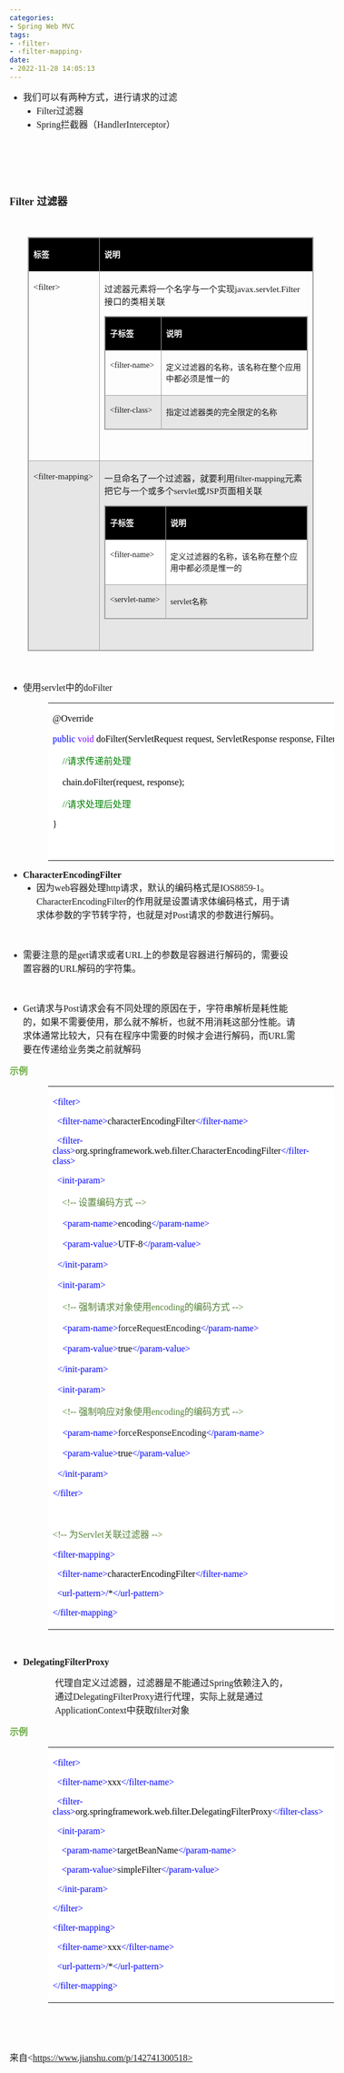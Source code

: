 ```yaml
---
categories:
- Spring Web MVC
tags:
- ‹filter›
- ‹filter-mapping›
date:
- 2022-11-28 14:05:13
---
```


<ul style="list-style-type:disc">
    <li><span style="font-size:12.0pt"><span
                style="font-family:&quot;Microsoft YaHei UI&quot;">我们可以有两种方式，进行请求的过滤</span></span>
        <ul style="list-style-type:disc">
            <li><span style="font-size:12.0pt"><span
                        style="font-family:&quot;Comic Sans MS&quot;">Filter</span></span><span
                    style="font-size:12.0pt"><span style="font-family:&quot;Microsoft YaHei UI&quot;">过滤器</span></span>
            </li>
            <li><span style="font-size:12.0pt"><span
                        style="font-family:&quot;Comic Sans MS&quot;">Spring</span></span><span
                    style="font-size:12.0pt"><span
                        style="font-family:&quot;Microsoft YaHei UI&quot;">拦截器（</span></span><span
                    style="font-size:12.0pt"><span
                        style="font-family:&quot;Comic Sans MS&quot;">HandlerInterceptor</span></span><span
                    style="font-size:12.0pt"><span style="font-family:&quot;Microsoft YaHei UI&quot;">）</span></span>
            </li>
        </ul>
    </li>
</ul>
<p><span style="font-size:12.0pt"><span style="font-family:&quot;Comic Sans MS&quot;">&nbsp;</span></span></p>
<p><span style="font-size:12.0pt"><span style="font-family:&quot;Comic Sans MS&quot;">&nbsp;</span></span></p>
<p><span style="font-size:12.0pt"><span style="font-family:&quot;Comic Sans MS&quot;">&nbsp;</span></span></p>
<p><span style="font-size:13.5pt"><strong><span style="font-family:&quot;Comic Sans MS&quot;">Filter</span></strong>
        <strong><span style="font-family:&quot;Microsoft YaHei UI&quot;">过滤器</span></strong></span></p>
<p><span style="font-size:13.5pt"><span style="font-family:&quot;Microsoft YaHei UI&quot;">&nbsp;</span></span></p>
<table summary="" cellspacing="0"
    style="border-collapse:collapse; border-color:#a3a3a3; border-style:solid; border-width:1px; margin-left:32px"
    class=" cke_show_border">
    <tbody>
        <tr>
            <td
                style="background-color:black; border-bottom:1px solid #a3a3a3; border-left:1px solid #a3a3a3; border-right:1px solid #a3a3a3; border-top:1px solid #a3a3a3; vertical-align:top; width:1.7416in">
                <p><span style="font-size:10.5pt"><span style="font-family:&quot;Microsoft YaHei UI&quot;"><span
                                style="color:white"><strong>标签</strong></span></span></span></p>
            </td>
            <td
                style="background-color:black; border-bottom:1px solid #a3a3a3; border-left:1px solid #a3a3a3; border-right:1px solid #a3a3a3; border-top:1px solid #a3a3a3; vertical-align:top; width:6.8888in">
                <p><span style="font-size:10.5pt"><span style="font-family:&quot;Microsoft YaHei UI&quot;"><span
                                style="color:white"><strong>说明</strong></span></span></span></p>
            </td>
        </tr>
        <tr>
            <td
                style="border-bottom:1px solid #a3a3a3; border-left:1px solid #a3a3a3; border-right:1px solid #a3a3a3; border-top:1px solid #a3a3a3; vertical-align:top; width:1.7416in">
                <p><span style="font-size:11.5pt"><span
                            style="font-family:&quot;Comic Sans MS&quot;">&lt;filter&gt;</span></span></p>
            </td>
            <td
                style="border-bottom:1px solid #a3a3a3; border-left:1px solid #a3a3a3; border-right:1px solid #a3a3a3; border-top:1px solid #a3a3a3; vertical-align:top; width:6.8888in">
                <p><span style="font-size:11.5pt"><span
                            style="font-family:&quot;Microsoft YaHei UI&quot;">过滤器元素将一个名字与一个实现</span><span
                            style="font-family:&quot;Comic Sans MS&quot;">javax.servlet.Filter</span><span
                            style="font-family:&quot;Microsoft YaHei UI&quot;">接口的类相关联</span></span></p>
                <table summary="" cellspacing="0"
                    style="border-collapse:collapse; border-color:#a3a3a3; border-style:solid; border-width:1px; "
                    class=" cke_show_border">
                    <tbody>
                        <tr>
                            <td
                                style="background-color:black; border-bottom:1px solid #a3a3a3; border-left:1px solid #a3a3a3; border-right:1px solid #a3a3a3; border-top:1px solid #a3a3a3; vertical-align:top; width:1.0833in">
                                <p><span style="font-size:10.5pt"><span
                                            style="font-family:&quot;Microsoft YaHei UI&quot;"><span
                                                style="color:white"><strong>子标签</strong></span></span></span></p>
                            </td>
                            <td
                                style="background-color:black; border-bottom:1px solid #a3a3a3; border-left:1px solid #a3a3a3; border-right:1px solid #a3a3a3; border-top:1px solid #a3a3a3; vertical-align:top; width:3.7263in">
                                <p><span style="font-size:10.5pt"><span
                                            style="font-family:&quot;Microsoft YaHei UI&quot;"><span
                                                style="color:white"><strong>说明</strong></span></span></span></p>
                            </td>
                        </tr>
                        <tr>
                            <td
                                style="border-bottom:1px solid #a3a3a3; border-left:1px solid #a3a3a3; border-right:1px solid #a3a3a3; border-top:1px solid #a3a3a3; vertical-align:top; width:1.1027in">
                                <p><span style="font-size:10.5pt"><span
                                            style="font-family:&quot;Comic Sans MS&quot;">&lt;filter-name&gt;</span></span>
                                </p>
                            </td>
                            <td
                                style="border-bottom:1px solid #a3a3a3; border-left:1px solid #a3a3a3; border-right:1px solid #a3a3a3; border-top:1px solid #a3a3a3; vertical-align:top; width:3.7763in">
                                <p><span style="font-size:10.5pt"><span
                                            style="font-family:&quot;Microsoft YaHei UI&quot;">定义过滤器的名称，该名称在整个应用中都必须是惟一的</span></span>
                                </p>
                            </td>
                        </tr>
                        <tr>
                            <td
                                style="background-color:#e7e6e6; border-bottom:1px solid #a3a3a3; border-left:1px solid #a3a3a3; border-right:1px solid #a3a3a3; border-top:1px solid #a3a3a3; vertical-align:top; width:1.0902in">
                                <p><span style="font-size:10.5pt"><span
                                            style="font-family:&quot;Comic Sans MS&quot;">&lt;filter-class&gt;</span></span>
                                </p>
                            </td>
                            <td
                                style="background-color:#e7e6e6; border-bottom:1px solid #a3a3a3; border-left:1px solid #a3a3a3; border-right:1px solid #a3a3a3; border-top:1px solid #a3a3a3; vertical-align:top; width:3.7201in">
                                <p><span style="font-size:10.5pt"><span
                                            style="font-family:&quot;Microsoft YaHei UI&quot;">指定过滤器类的完全限定的名称</span></span>
                                </p>
                            </td>
                        </tr>
                    </tbody>
                </table>
                <p><span style="font-size:11.5pt"><span
                            style="font-family:&quot;Comic Sans MS&quot;">&nbsp;</span></span></p>
            </td>
        </tr>
        <tr>
            <td
                style="background-color:#e7e6e6; border-bottom:1px solid #a3a3a3; border-left:1px solid #a3a3a3; border-right:1px solid #a3a3a3; border-top:1px solid #a3a3a3; vertical-align:top; width:1.7416in">
                <p><span style="font-size:11.5pt"><span
                            style="font-family:&quot;Comic Sans MS&quot;">&lt;filter-mapping&gt;</span></span></p>
            </td>
            <td
                style="background-color:#e7e6e6; border-bottom:1px solid #a3a3a3; border-left:1px solid #a3a3a3; border-right:1px solid #a3a3a3; border-top:1px solid #a3a3a3; vertical-align:top; width:6.8888in">
                <p><span style="font-size:11.5pt"><span
                            style="font-family:&quot;Microsoft YaHei UI&quot;">一旦命名了一个过滤器，就要利用</span><span
                            style="font-family:&quot;Comic Sans MS&quot;">filter-mapping</span><span
                            style="font-family:&quot;Microsoft YaHei UI&quot;">元素把它与一个或多个</span><span
                            style="font-family:&quot;Comic Sans MS&quot;">servlet</span><span
                            style="font-family:&quot;Microsoft YaHei UI&quot;">或</span><span
                            style="font-family:&quot;Comic Sans MS&quot;">JSP</span><span
                            style="font-family:&quot;Microsoft YaHei UI&quot;">页面相关联</span></span></p>
                <table summary="" cellspacing="0"
                    style="border-collapse:collapse; border-color:#a3a3a3; border-style:solid; border-width:1px; "
                    class=" cke_show_border">
                    <tbody>
                        <tr>
                            <td
                                style="background-color:black; border-bottom:1px solid #a3a3a3; border-left:1px solid #a3a3a3; border-right:1px solid #a3a3a3; border-top:1px solid #a3a3a3; vertical-align:top; width:1.1902in">
                                <p><span style="font-size:10.5pt"><span
                                            style="font-family:&quot;Microsoft YaHei UI&quot;"><span
                                                style="color:white"><strong>子标签</strong></span></span></span></p>
                            </td>
                            <td
                                style="background-color:black; border-bottom:1px solid #a3a3a3; border-left:1px solid #a3a3a3; border-right:1px solid #a3a3a3; border-top:1px solid #a3a3a3; vertical-align:top; width:3.7263in">
                                <p><span style="font-size:10.5pt"><span
                                            style="font-family:&quot;Microsoft YaHei UI&quot;"><span
                                                style="color:white"><strong>说明</strong></span></span></span></p>
                            </td>
                        </tr>
                        <tr>
                            <td
                                style="background-color:white; border-bottom:1px solid #a3a3a3; border-left:1px solid #a3a3a3; border-right:1px solid #a3a3a3; border-top:1px solid #a3a3a3; vertical-align:top; width:1.1902in">
                                <p><span style="font-size:10.5pt"><span
                                            style="font-family:&quot;Comic Sans MS&quot;">&lt;filter-name&gt;</span></span>
                                </p>
                            </td>
                            <td
                                style="background-color:white; border-bottom:1px solid #a3a3a3; border-left:1px solid #a3a3a3; border-right:1px solid #a3a3a3; border-top:1px solid #a3a3a3; vertical-align:top; width:3.7958in">
                                <p><span style="font-size:10.5pt"><span
                                            style="font-family:&quot;Microsoft YaHei UI&quot;">定义过滤器的名称，该名称在整个应用中都必须是惟一的</span></span>
                                </p>
                            </td>
                        </tr>
                        <tr>
                            <td
                                style="border-bottom:1px solid #a3a3a3; border-left:1px solid #a3a3a3; border-right:1px solid #a3a3a3; border-top:1px solid #a3a3a3; vertical-align:top; width:1.2097in">
                                <p><span style="font-size:10.5pt"><span
                                            style="font-family:&quot;Comic Sans MS&quot;">&lt;servlet-name&gt;</span></span>
                                </p>
                            </td>
                            <td
                                style="border-bottom:1px solid #a3a3a3; border-left:1px solid #a3a3a3; border-right:1px solid #a3a3a3; border-top:1px solid #a3a3a3; vertical-align:top; width:3.7076in">
                                <p><span style="font-size:10.5pt"><span
                                            style="font-family:&quot;Comic Sans MS&quot;">servlet</span><span
                                            style="font-family:&quot;Microsoft YaHei UI&quot;">名称</span></span></p>
                            </td>
                        </tr>
                    </tbody>
                </table>
                <p><span style="font-size:11.5pt"><span
                            style="font-family:&quot;Comic Sans MS&quot;">&nbsp;</span></span></p>
            </td>
        </tr>
    </tbody>
</table>
<p><span style="font-size:13.5pt"><span style="font-family:&quot;Microsoft YaHei UI&quot;">&nbsp;</span></span></p>
<ul style="list-style-type:disc">
    <li><span style="font-size:12.0pt"><span style="font-family:&quot;Microsoft YaHei UI&quot;">使用</span></span><span
            style="font-size:12.0pt"><span style="font-family:&quot;Comic Sans MS&quot;">servlet</span></span><span
            style="font-size:12.0pt"><span style="font-family:&quot;Microsoft YaHei UI&quot;">中的</span></span><span
            style="font-size:12.0pt"><span style="font-family:&quot;Comic Sans MS&quot;">doFilter</span></span></li>
</ul>
<table summary="" cellspacing="0"
    style="border-collapse:collapse; border-color:#a3a3a3; border-style:solid; border-width:0px; margin-left:68px"
    class=" cke_show_border">
    <tbody>
        <tr>
            <td
                style="background-color:white; border-bottom:0px; border-left:0px; border-right:0px; border-top:0px; vertical-align:top; width:8.4743in">
                <p><span style="font-size:12.0pt"><span style="font-family:&quot;Comic Sans MS&quot;"><span
                                style="color:black">@Override</span></span></span></p>
                <p><span style="font-size:12.0pt"><span style="font-family:&quot;Comic Sans MS&quot;"><span
                                style="color:blue">public</span></span>&nbsp;<span
                            style="font-family:&quot;Comic Sans MS&quot;"><span
                                style="color:#8000ff">void</span></span>&nbsp;<span
                            style="font-family:&quot;Comic Sans MS&quot;"><span
                                style="color:black">doFilter(ServletRequest</span></span>&nbsp;<span
                            style="font-family:&quot;Comic Sans MS&quot;"><span
                                style="color:black">request,</span></span>&nbsp;<span
                            style="font-family:&quot;Comic Sans MS&quot;"><span
                                style="color:black">ServletResponse</span></span>&nbsp;<span
                            style="font-family:&quot;Comic Sans MS&quot;"><span
                                style="color:black">response,</span></span>&nbsp;<span
                            style="font-family:&quot;Comic Sans MS&quot;"><span
                                style="color:black">FilterChain</span></span>&nbsp;<span
                            style="font-family:&quot;Comic Sans MS&quot;"><span
                                style="color:black">chain)</span></span>&nbsp;<span
                            style="font-family:&quot;Comic Sans MS&quot;"><span
                                style="color:blue">throws</span></span>&nbsp;<span
                            style="font-family:&quot;Comic Sans MS&quot;"><span
                                style="color:black">IOException,</span></span>&nbsp;<span
                            style="font-family:&quot;Comic Sans MS&quot;"><span
                                style="color:black">ServletException</span></span>&nbsp;<span
                            style="font-family:&quot;Comic Sans MS&quot;"><span
                                style="color:black">{</span></span></span></p>
                <p><span style="font-size:12.0pt">&nbsp;&nbsp;&nbsp;&nbsp;<span
                            style="font-family:&quot;Comic Sans MS&quot;"><span
                                style="color:green">//</span></span><span
                            style="font-family:&quot;Microsoft YaHei UI&quot;"><span
                                style="color:green">请求传递前处理</span></span></span></p>
                <p><span style="font-size:12.0pt"><span style="color:black">&nbsp;&nbsp;&nbsp;&nbsp;<span
                                style="font-family:&quot;Comic Sans MS&quot;">chain.doFilter(request,</span>&nbsp;<span
                                style="font-family:&quot;Comic Sans MS&quot;">response);</span></span></span></p>
                <p><span style="font-size:12.0pt">&nbsp;&nbsp;&nbsp;&nbsp;<span
                            style="font-family:&quot;Comic Sans MS&quot;"><span
                                style="color:green">//</span></span><span
                            style="font-family:&quot;Microsoft YaHei UI&quot;"><span
                                style="color:green">请求处理后处理</span></span></span></p>
                <p><span style="font-size:12.0pt"><span style="font-family:&quot;Comic Sans MS&quot;"><span
                                style="color:black">}</span></span></span></p>
                <p><span style="font-size:12.0pt"><span style="font-family:&quot;Comic Sans MS&quot;"><span
                                style="color:black">&nbsp;</span></span></span></p>
            </td>
        </tr>
    </tbody>
</table>
<ul style="list-style-type:disc">
    <li><span style="font-size:12.0pt"><strong><span
                    style="font-family:&quot;Comic Sans MS&quot;">CharacterEncodingFilter</span></strong></span>
        <ul style="list-style-type:disc">
            <li><span style="font-size:12.0pt"><span
                        style="font-family:&quot;Microsoft YaHei UI&quot;">因为</span></span><span
                    style="font-size:12.0pt"><span style="font-family:&quot;Comic Sans MS&quot;">web</span></span><span
                    style="font-size:12.0pt"><span
                        style="font-family:&quot;Microsoft YaHei UI&quot;">容器处理</span></span><span
                    style="font-size:12.0pt"><span style="font-family:&quot;Comic Sans MS&quot;">http</span></span><span
                    style="font-size:12.0pt"><span
                        style="font-family:&quot;Microsoft YaHei UI&quot;">请求，默认的编码格式是</span></span><span
                    style="font-size:12.0pt"><span
                        style="font-family:&quot;Comic Sans MS&quot;">IOS8859-1</span></span><span
                    style="font-size:12.0pt"><span
                        style="font-family:&quot;Microsoft YaHei UI&quot;">。</span></span><span
                    style="font-size:12.0pt"><span
                        style="font-family:&quot;Comic Sans MS&quot;">CharacterEncodingFilter</span></span><span
                    style="font-size:12.0pt"><span
                        style="font-family:&quot;Microsoft YaHei UI&quot;">的作用就是设置请求体编码格式，用于请求体参数的字节转字符，也就是对</span></span><span
                    style="font-size:12.0pt"><span style="font-family:&quot;Comic Sans MS&quot;">Post</span></span><span
                    style="font-size:12.0pt"><span
                        style="font-family:&quot;Microsoft YaHei UI&quot;">请求的参数进行解码。</span></span></li>
        </ul>
    </li>
</ul>
<p><span style="font-size:12.0pt"><span style="font-family:&quot;Microsoft YaHei UI&quot;">&nbsp;</span></span></p>
<ul style="list-style-type:disc">
    <li><span style="font-size:12.0pt"><span
                style="font-family:&quot;Microsoft YaHei UI&quot;">需要注意的是</span></span><span
            style="font-size:12.0pt"><span style="font-family:&quot;Comic Sans MS&quot;">get</span></span><span
            style="font-size:12.0pt"><span style="font-family:&quot;Microsoft YaHei UI&quot;">请求或者</span></span><span
            style="font-size:12.0pt"><span style="font-family:&quot;Comic Sans MS&quot;">URL</span></span><span
            style="font-size:12.0pt"><span
                style="font-family:&quot;Microsoft YaHei UI&quot;">上的参数是容器进行解码的，需要设置容器的</span></span><span
            style="font-size:12.0pt"><span style="font-family:&quot;Comic Sans MS&quot;">URL</span></span><span
            style="font-size:12.0pt"><span style="font-family:&quot;Microsoft YaHei UI&quot;">解码的字符集。</span></span></li>
</ul>
<p><span style="font-size:12.0pt"><span style="font-family:&quot;Microsoft YaHei UI&quot;">&nbsp;</span></span></p>
<ul style="list-style-type:disc">
    <li><span style="font-size:12.0pt"><span style="font-family:&quot;Comic Sans MS&quot;">Get</span></span><span
            style="font-size:12.0pt"><span style="font-family:&quot;Microsoft YaHei UI&quot;">请求与</span></span><span
            style="font-size:12.0pt"><span style="font-family:&quot;Comic Sans MS&quot;">Post</span></span><span
            style="font-size:12.0pt"><span
                style="font-family:&quot;Microsoft YaHei UI&quot;">请求会有不同处理的原因在于，字符串解析是耗性能的，如果不需要使用，那么就不解析，也就不用消耗这部分性能。请求体通常比较大，只有在程序中需要的时候才会进行解码，而</span></span><span
            style="font-size:12.0pt"><span style="font-family:&quot;Comic Sans MS&quot;">URL</span></span><span
            style="font-size:12.0pt"><span
                style="font-family:&quot;Microsoft YaHei UI&quot;">需要在传递给业务类之前就解码</span></span></li>
</ul>
<p><span style="font-size:12.0pt"><span style="font-family:&quot;Microsoft YaHei UI&quot;"><span
                style="color:#70ad47"><strong>示例</strong></span></span></span></p>
<table summary="" cellspacing="0"
    style="border-collapse:collapse; border-color:#a3a3a3; border-style:solid; border-width:0px; margin-left:68px"
    class=" cke_show_border">
    <tbody>
        <tr>
            <td
                style="background-color:white; border-bottom:0px; border-left:0px; border-right:0px; border-top:0px; vertical-align:top; width:8.3638in">
                <p><span style="font-size:12.0pt"><span style="font-family:&quot;Comic Sans MS&quot;"><span
                                style="color:blue">&lt;filter&gt;</span></span></span></p>
                <p><span style="font-size:12.0pt"><span style="font-family:&quot;Comic Sans MS&quot;">&nbsp;&nbsp;<span
                                style="color:blue">&lt;filter-name&gt;</span><span
                                style="color:black">characterEncodingFilter</span><span
                                style="color:blue">&lt;/filter-name&gt;</span></span></span></p>
                <p><span style="font-size:12.0pt"><span style="font-family:&quot;Comic Sans MS&quot;">&nbsp;&nbsp;<span
                                style="color:blue">&lt;filter-class&gt;</span><span
                                style="color:black">org.springframework.web.filter.CharacterEncodingFilter</span><span
                                style="color:blue">&lt;/filter-class&gt;</span></span></span></p>
                <p><span style="font-size:12.0pt"><span style="font-family:&quot;Comic Sans MS&quot;">&nbsp;&nbsp;<span
                                style="color:blue">&lt;init-param&gt;</span></span></span></p>
                <p><span style="font-size:12.0pt">&nbsp; <span style="font-family:&quot;Comic Sans MS&quot;"><span
                                style="color:#538135">&nbsp;&nbsp;&lt;!-- </span></span><span
                            style="font-family:&quot;Microsoft YaHei UI&quot;"><span
                                style="color:#538135">设置编码方式</span></span><span
                            style="font-family:&quot;Comic Sans MS&quot;"><span style="color:#538135">
                                --&gt;</span></span></span></p>
                <p><span style="font-size:12.0pt">&nbsp;&nbsp;&nbsp;&nbsp;<span
                            style="font-family:&quot;Comic Sans MS&quot;"><span
                                style="color:blue">&lt;param-name&gt;</span></span><span
                            style="font-family:&quot;Comic Sans MS&quot;"><span
                                style="color:black">encoding</span></span><span
                            style="font-family:&quot;Comic Sans MS&quot;"><span
                                style="color:blue">&lt;/param-name&gt;</span></span></span></p>
                <p><span style="font-size:12.0pt">&nbsp;&nbsp;&nbsp;&nbsp;<span
                            style="font-family:&quot;Comic Sans MS&quot;"><span
                                style="color:blue">&lt;param-value&gt;</span></span><span
                            style="font-family:&quot;Comic Sans MS&quot;"><span
                                style="color:black">UTF-8</span></span><span
                            style="font-family:&quot;Comic Sans MS&quot;"><span
                                style="color:blue">&lt;/param-value&gt;</span></span></span></p>
                <p><span style="font-size:12.0pt">&nbsp;&nbsp;<span style="font-family:&quot;Comic Sans MS&quot;"><span
                                style="color:blue">&lt;/init-param&gt;</span></span></span></p>
                <p><span style="font-size:12.0pt">&nbsp;&nbsp;<span style="font-family:&quot;Comic Sans MS&quot;"><span
                                style="color:blue">&lt;init-param&gt;</span></span></span></p>
                <p><span style="font-size:12.0pt">&nbsp;&nbsp; <span style="font-family:&quot;Comic Sans MS&quot;"><span
                                style="color:#538135">&nbsp;&lt;!-- </span></span><span
                            style="font-family:&quot;Microsoft YaHei UI&quot;"><span
                                style="color:#538135">强制请求对象使用</span></span><span
                            style="font-family:&quot;Comic Sans MS&quot;"><span
                                style="color:#538135">encoding</span></span><span
                            style="font-family:&quot;Microsoft YaHei UI&quot;"><span
                                style="color:#538135">的编码方式</span></span><span
                            style="font-family:&quot;Comic Sans MS&quot;"><span style="color:#538135">
                                --&gt;</span></span></span></p>
                <p><span style="font-size:12.0pt">&nbsp;&nbsp;&nbsp;&nbsp;<span
                            style="font-family:&quot;Comic Sans MS&quot;"><span
                                style="color:blue">&lt;param-name&gt;</span></span><span
                            style="font-family:&quot;Comic Sans MS&quot;">forceRequestEncoding</span><span
                            style="font-family:&quot;Comic Sans MS&quot;"><span
                                style="color:blue">&lt;/param-name&gt;</span></span></span></p>
                <p><span style="font-size:12.0pt">&nbsp;&nbsp;&nbsp;&nbsp;<span
                            style="font-family:&quot;Comic Sans MS&quot;"><span
                                style="color:blue">&lt;param-value&gt;</span></span><span
                            style="font-family:&quot;Comic Sans MS&quot;"><span
                                style="color:black">true</span></span><span
                            style="font-family:&quot;Comic Sans MS&quot;"><span
                                style="color:blue">&lt;/param-value&gt;</span></span></span></p>
                <p><span style="font-size:12.0pt">&nbsp;&nbsp;<span style="font-family:&quot;Comic Sans MS&quot;"><span
                                style="color:blue">&lt;/init-param&gt;</span></span></span></p>
                <p><span style="font-size:12.0pt">&nbsp;&nbsp;<span style="font-family:&quot;Comic Sans MS&quot;"><span
                                style="color:blue">&lt;init-param&gt;</span></span></span></p>
                <p><span style="font-size:12.0pt">&nbsp;&nbsp; <span style="font-family:&quot;Comic Sans MS&quot;"><span
                                style="color:#538135">&nbsp;&lt;!-- </span></span><span
                            style="font-family:&quot;Microsoft YaHei UI&quot;"><span
                                style="color:#538135">强制响应对象使用</span></span><span
                            style="font-family:&quot;Comic Sans MS&quot;"><span
                                style="color:#538135">encoding</span></span><span
                            style="font-family:&quot;Microsoft YaHei UI&quot;"><span
                                style="color:#538135">的编码方式</span></span><span
                            style="font-family:&quot;Comic Sans MS&quot;"><span style="color:#538135">
                                --&gt;</span></span></span></p>
                <p><span style="font-size:12.0pt">&nbsp;&nbsp;&nbsp;&nbsp;<span
                            style="font-family:&quot;Comic Sans MS&quot;"><span
                                style="color:blue">&lt;param-name&gt;</span></span><span
                            style="font-family:&quot;Comic Sans MS&quot;">forceResponseEncoding</span><span
                            style="font-family:&quot;Comic Sans MS&quot;"><span
                                style="color:blue">&lt;/param-name&gt;</span></span></span></p>
                <p><span style="font-size:12.0pt">&nbsp;&nbsp;&nbsp;&nbsp;<span
                            style="font-family:&quot;Comic Sans MS&quot;"><span
                                style="color:blue">&lt;param-value&gt;</span></span><span
                            style="font-family:&quot;Comic Sans MS&quot;"><span
                                style="color:black">true</span></span><span
                            style="font-family:&quot;Comic Sans MS&quot;"><span
                                style="color:blue">&lt;/param-value&gt;</span></span></span></p>
                <p><span style="font-size:12.0pt">&nbsp;&nbsp;<span style="font-family:&quot;Comic Sans MS&quot;"><span
                                style="color:blue">&lt;/init-param&gt;</span></span></span></p>
                <p><span style="font-size:12.0pt"><span style="font-family:&quot;Comic Sans MS&quot;"><span
                                style="color:blue">&lt;/filter&gt;</span></span></span></p>
                <p><span style="font-size:12.0pt"><span style="font-family:&quot;Comic Sans MS&quot;"><span
                                style="color:blue">&nbsp;</span></span></span></p>
                <p><span style="font-size:12.0pt"><span style="color:#538135"><span
                                style="font-family:&quot;Comic Sans MS&quot;">&lt;!-- </span><span
                                style="font-family:&quot;Microsoft YaHei UI&quot;">为</span><span
                                style="font-family:&quot;Comic Sans MS&quot;">Servlet</span><span
                                style="font-family:&quot;Microsoft YaHei UI&quot;">关联过滤器</span><span
                                style="font-family:&quot;Comic Sans MS&quot;"> --&gt;</span></span></span></p>
                <p><span style="font-size:12.0pt"><span style="font-family:&quot;Comic Sans MS&quot;"><span
                                style="color:blue">&lt;filter-mapping&gt;</span></span></span></p>
                <p><span style="font-size:12.0pt"><span style="font-family:&quot;Comic Sans MS&quot;">&nbsp;&nbsp;<span
                                style="color:blue">&lt;filter-name&gt;</span><span
                                style="color:black">characterEncodingFilter</span><span
                                style="color:blue">&lt;/filter-name&gt;</span></span></span></p>
                <p><span style="font-size:12.0pt"><span style="font-family:&quot;Comic Sans MS&quot;">&nbsp;&nbsp;<span
                                style="color:blue">&lt;url-pattern&gt;/</span><span style="color:black">*</span><span
                                style="color:blue">&lt;/url-pattern&gt;</span></span></span></p>
                <p><span style="font-size:12.0pt"><span style="font-family:&quot;Comic Sans MS&quot;"><span
                                style="color:blue">&lt;/filter-mapping&gt;</span></span></span></p>
            </td>
        </tr>
    </tbody>
</table>
<p><span style="font-size:12.0pt"><span style="font-family:&quot;Microsoft YaHei UI&quot;">&nbsp;</span></span></p>
<ul style="list-style-type:disc">
    <li><span style="font-size:12.0pt"><strong><span
                    style="font-family:&quot;Comic Sans MS&quot;">DelegatingFilterProxy</span></strong></span></li>
</ul>
<p style="margin-left: 80px;"><span style="font-size:12.0pt"><span
            style="font-family:&quot;Microsoft YaHei UI&quot;">代理自定义过滤器</span><span
            style="font-family:&quot;Microsoft YaHei&quot;">，过滤器是不能通过</span><span
            style="font-family:&quot;Comic Sans MS&quot;">Spring</span><span
            style="font-family:&quot;Microsoft YaHei&quot;">依赖注入的，通过</span><span
            style="font-family:&quot;Comic Sans MS&quot;">DelegatingFilterProxy</span><span
            style="font-family:&quot;Microsoft YaHei&quot;">进行代理，实际上就是通过</span><span
            style="font-family:&quot;Comic Sans MS&quot;">ApplicationContext</span><span
            style="font-family:&quot;Microsoft YaHei&quot;">中获取</span><span
            style="font-family:&quot;Comic Sans MS&quot;">filter</span><span
            style="font-family:&quot;Microsoft YaHei&quot;">对象</span></span></p>
<p><span style="font-size:12.0pt"><span style="font-family:&quot;Microsoft YaHei UI&quot;"><span
                style="color:#70ad47"><strong>示例</strong></span></span></span></p>
<table summary="" cellspacing="0"
    style="border-collapse:collapse; border-color:#a3a3a3; border-style:solid; border-width:0px; margin-left:68px"
    class=" cke_show_border">
    <tbody>
        <tr>
            <td
                style="background-color:white; border-bottom:0px; border-left:0px; border-right:0px; border-top:0px; vertical-align:top; width:6.5979in">
                <p><span style="font-size:12.0pt"><span style="font-family:&quot;Comic Sans MS&quot;"><span
                                style="color:blue">&lt;filter&gt;</span></span></span></p>
                <p><span style="font-size:12.0pt"><span style="font-family:&quot;Comic Sans MS&quot;">&nbsp;&nbsp;<span
                                style="color:blue">&lt;filter-name&gt;</span><span style="color:black">xxx</span><span
                                style="color:blue">&lt;/filter-name&gt;</span></span></span></p>
                <p><span style="font-size:12.0pt"><span style="font-family:&quot;Comic Sans MS&quot;">&nbsp;&nbsp;<span
                                style="color:blue">&lt;filter-class&gt;</span><span
                                style="color:black">org.springframework.web.filter.DelegatingFilterProxy</span><span
                                style="color:blue">&lt;/filter-class&gt;</span></span></span></p>
                <p><span style="font-size:12.0pt"><span style="font-family:&quot;Comic Sans MS&quot;">&nbsp;&nbsp;<span
                                style="color:blue">&lt;init-param&gt;</span></span></span></p>
                <p><span style="font-size:12.0pt"><span
                            style="font-family:&quot;Comic Sans MS&quot;">&nbsp;&nbsp;&nbsp;&nbsp;<span
                                style="color:blue">&lt;param-name&gt;</span><span
                                style="color:black">targetBeanName</span><span
                                style="color:blue">&lt;/param-name&gt;</span></span></span></p>
                <p><span style="font-size:12.0pt"><span
                            style="font-family:&quot;Comic Sans MS&quot;">&nbsp;&nbsp;&nbsp;&nbsp;<span
                                style="color:blue">&lt;param-value&gt;</span><span
                                style="color:black">simpleFilter</span><span
                                style="color:blue">&lt;/param-value&gt;</span></span></span></p>
                <p><span style="font-size:12.0pt"><span style="font-family:&quot;Comic Sans MS&quot;">&nbsp;&nbsp;<span
                                style="color:blue">&lt;/init-param&gt;</span></span></span></p>
                <p><span style="font-size:12.0pt"><span style="font-family:&quot;Comic Sans MS&quot;"><span
                                style="color:blue">&lt;/filter&gt;</span></span></span></p>
                <p><span style="font-size:12.0pt"><span style="font-family:&quot;Comic Sans MS&quot;"><span
                                style="color:blue">&lt;filter-mapping&gt;</span></span></span></p>
                <p><span style="font-size:12.0pt"><span style="font-family:&quot;Comic Sans MS&quot;">&nbsp;&nbsp;<span
                                style="color:blue">&lt;filter-name&gt;</span><span style="color:black">xxx</span><span
                                style="color:blue">&lt;/filter-name&gt;</span></span></span></p>
                <p><span style="font-size:12.0pt"><span style="font-family:&quot;Comic Sans MS&quot;">&nbsp;&nbsp;<span
                                style="color:blue">&lt;url-pattern&gt;/</span><span style="color:black">*</span><span
                                style="color:blue">&lt;/url-pattern&gt;</span></span></span></p>
                <p><span style="font-size:12.0pt"><span style="font-family:&quot;Comic Sans MS&quot;"><span
                                style="color:blue">&lt;/filter-mapping&gt;</span></span></span></p>
            </td>
        </tr>
    </tbody>
</table>
<p><span style="font-size:12.0pt"><span style="font-family:&quot;Microsoft YaHei UI&quot;"><span
                style="color:#70ad47">&nbsp;</span></span></span></p>
<p><span style="font-size:13.5pt"><span style="font-family:&quot;Microsoft YaHei UI&quot;">&nbsp;</span></span></p>
<p><span style="font-size:12.0pt"><span style="font-family:&quot;Microsoft YaHei UI&quot;">来自</span><span
            style="font-family:&quot;Comic Sans MS&quot;">&lt;</span><a
            data-cke-saved-href="https://www.jianshu.com/p/142741300518%3e"
            href="https://www.jianshu.com/p/142741300518%3e"><span
                style="font-family:&quot;Comic Sans MS&quot;">https://www.jianshu.com/p/142741300518</span><span
                style="font-family:&quot;Comic Sans MS&quot;">&gt;</span></a></span></p>